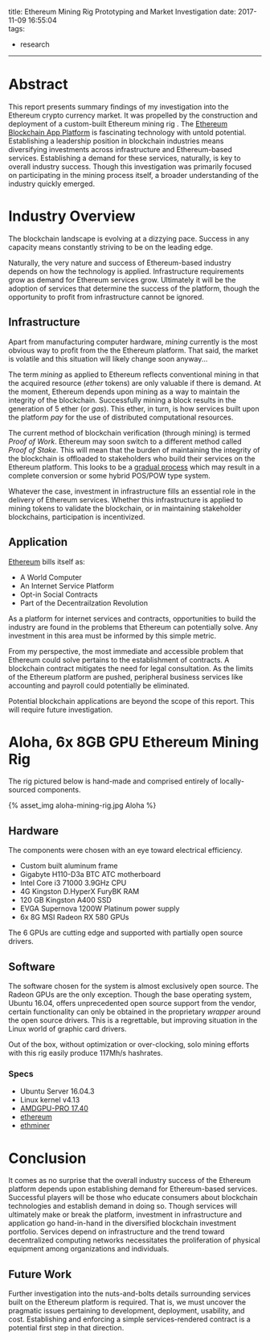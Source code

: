 title: Ethereum Mining Rig Prototyping and Market Investigation
date: 2017-11-09 16:55:04      
tags:
- research
---

# Abstract

This report presents summary findings of my investigation into the Ethereum crypto currency market. It was propelled by the construction and deployment of a custom-built Ethereum mining rig . The [Ethereum Blockchain App Platform](https://ethereum.org/) is fascinating technology with untold potential. Establishing a leadership position in blockchain industries means diversifying investments across infrastructure and Ethereum-based services. Establishing a demand for these services, naturally, is key to overall industry success. Though this investigation was primarily focused on participating in the mining process itself, a broader understanding of the industry quickly emerged.

# Industry Overview

The blockchain landscape is evolving at a dizzying pace. Success in any capacity means constantly striving to be on the leading edge.

Naturally, the very nature and success of Ethereum-based industry depends on how the technology is applied. Infrastructure requirements grow as demand for Ethereum services grow. Ultimately it will be the adoption of services that determine the success of the platform, though the opportunity to profit from infrastructure cannot be ignored.

## Infrastructure

Apart from manufacturing computer hardware, _mining_ currently is the most obvious way to profit from the the Ethereum platform. That said, the market is volatile and this situation will likely change soon anyway...

The term _mining_ as applied to Ethereum reflects conventional mining in that the acquired resource (_ether_ tokens) are only valuable if there is demand. At the moment, Ethereum depends upon mining as a way to maintain the integrity of the blockchain. Successfully mining a block results in the generation of 5 ether (or _gas_). This ether, in turn, is how services built upon the platform _pay_ for the use of distributed computational resources. 

The current method of blockchain verification (through mining) is termed _Proof of Work_. Ethereum may soon switch to a different method called _Proof of Stake_. This will mean that the burden of maintaining the integrity of the blockchain is offloaded to stakeholders who build their services on the Ethereum platform. This looks to be a [gradual process](https://www.coindesk.com/ethereums-big-switch-the-new-roadmap-to-proof-of-stake/) which may result in a complete conversion or some hybrid POS/POW type system.

Whatever the case, investment in infrastructure fills an essential role in the delivery of Ethereum services. Whether this infrastructure is applied to mining tokens to validate the blockchain, or in maintaining stakeholder blockchains, participation is incentivized.

## Application

[Ethereum](https://ethereum.gitbooks.io/frontier-guide/content/ethereum.html) bills itself as:

- A World Computer
- An Internet Service Platform
- Opt-in Social Contracts
- Part of the Decentrailzation Revolution

As a platform for internet services and contracts, opportunities to build the industry are found in the problems that Ethereum can potentially solve. Any investment in this area must be informed by this simple metric.

From my perspective, the most immediate and accessible problem that Ethereum could solve pertains to the establishment of contracts. A blockchain contract mitigates the need for legal consultation. As the limits of the Ethereum platform are pushed, peripheral business services like accounting and payroll could potentially be eliminated.

Potential blockchain applications are beyond the scope of this report. This will require future investigation.

# Aloha, 6x 8GB GPU Ethereum Mining Rig

The rig pictured below is hand-made and comprised entirely of locally-sourced components. 

{% asset_img aloha-mining-rig.jpg Aloha %}

## Hardware

The components were chosen with an eye toward electrical efficiency.

- Custom built aluminum frame
- Gigabyte H110-D3a BTC ATC motherboard
- Intel Core i3 71000 3.9GHz CPU
- 4G Kingston D.HyperX FuryBK RAM
- 120 GB Kingston A400 SSD
- EVGA Supernova 1200W Platinum power supply
- 6x 8G MSI Radeon RX 580 GPUs

The 6 GPUs are cutting edge and supported with partially open source drivers.

## Software

The software chosen for the system is almost exclusively open source. The Radeon GPUs are the only exception. Though the base operating system, Ubuntu 16.04, offers unprecedented open source support from the vendor, certain functionality can only be obtained in the proprietary _wrapper_ around the open source drivers. This is a regrettable, but improving situation in the Linux world of graphic card drivers.

Out of the box, without optimization or over-clocking, solo mining efforts with this rig easily produce 117Mh/s hashrates. 

### Specs

- Ubuntu Server 16.04.3
- Linux kernel v4.13
- [AMDGPU-PRO 17.40](http://support.amd.com/en-us/kb-articles/Pages/AMDGPU-PRO-Install.aspx)
- [ethereum](https://launchpad.net/~ethereum/+archive/ubuntu/ethereum)
- [ethminer](https://github.com/ethereum-mining/ethminer)

# Conclusion

It comes as no surprise that the overall industry success of the Ethereum platform depends upon establishing demand for Ethereum-based services. Successful players will be those who educate consumers about blockchain technologies and establish demand in doing so. Though services will ultimately make or break the platform, investment in infrastructure and application go hand-in-hand in the diversified blockchain investment portfolio. Services depend on infrastructure and the trend toward decentralized computing networks necessitates the proliferation of physical equipment among organizations and individuals.

## Future Work

Further investigation into the nuts-and-bolts details surrounding services built on the Ethereum platform is required. That is, we must uncover the pragmatic issues pertaining to development, deployment, usability, and cost. Establishing and enforcing a simple services-rendered contract is a potential first step in that direction.

